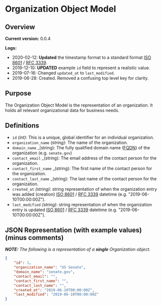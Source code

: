 # Organization Object Model

## Overview

**Current version:** 0.0.4

**Logs:**

- 2020-02-12: **Updated** the timestamp format to a standard format [ISO 8601](https://en.wikipedia.org/wiki/ISO_8601) / [RFC 3339](https://tools.ietf.org/html/rfc3339).
- 2019-12-10: **UPDATED** example `id` field to represent a realistic value.
- 2019-07-16: Changed `updated_at` to `last_modified`.
- 2019-06-28: Created. Removed a confusing top level key for clarity.

## Purpose

The Organization Object Model is the representation of an organization. It holds all relevant organizational data for business needs.

## Definitions

- `id` _(int)_: This is a unique, global identifier for an individual organization.
- `organization_name` _(string)_: The name of the organization.
- `domain_name` _(string): The fully qualified domain name ([FQDN](https://en.wikipedia.org/wiki/Fully_qualified_domain_name)) of the organization (e.g. `senate.gov`)
- `contact_email` _(string): The email address of the contact person for the organization.
- `contact_first_name` _(string): The first name of the contact person for the organization.
- `contact_last_name` _(string): The last name of the contact person for the organization.
- `created_at` _(string)_: string representation of when the organization entry was added (creation) [ISO 8601](https://en.wikipedia.org/wiki/ISO_8601) / [RFC 3339](https://tools.ietf.org/html/rfc3339) datetime (e.g. "2019-06-10T00:00:00Z").
- `last_modified` _(string)_: string representation of when the organization entry is updated [ISO 8601](https://en.wikipedia.org/wiki/ISO_8601) / [RFC 3339](https://tools.ietf.org/html/rfc3339) datetime (e.g. "2019-06-10T00:00:00Z").

## JSON Representation (with example values) (minus comments)

_**NOTE:** The following is a representation of a **single** Organization object._
```json
{
    "id": 1,
    "organization_name": "US Senate",
    "domain_name": "senate.gov",
    "contact_email": "",
    "contact_first_name": "",
    "contact_last_name": "",
    "created_at": "2019-06-10T00:00:00Z",
    "last_modified": "2019-06-10T00:00:00Z"
}
```